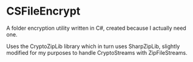 # CSFileEncrypt
A folder encryption utility written in C#, created because I actually need one.

Uses the CryptoZipLib library which in turn uses SharpZipLib, slightly modified for my purposes to handle CryptoStreams with ZipFileStreams.
